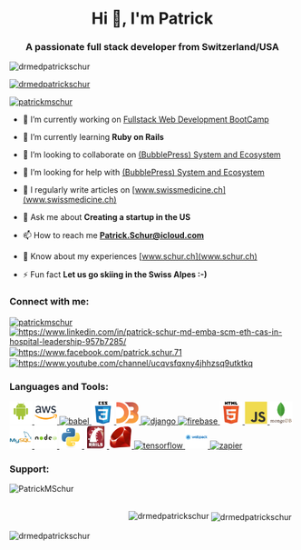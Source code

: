 <h1 align="center">Hi 👋, I'm Patrick</h1>
<h3 align="center">A passionate full stack developer from Switzerland/USA</h3>

<p align="left"> <img src="https://komarev.com/ghpvc/?username=drmedpatrickschur&label=Profile%20views&color=0e75b6&style=flat" alt="drmedpatrickschur" /> </p>

<p align="left"> <a href="https://github.com/ryo-ma/github-profile-trophy"><img src="https://github-profile-trophy.vercel.app/?username=drmedpatrickschur" alt="drmedpatrickschur" /></a> </p>

<p align="left"> <a href="https://twitter.com/patrickmschur" target="blank"><img src="https://img.shields.io/twitter/follow/patrickmschur?logo=twitter&style=for-the-badge" alt="patrickmschur" /></a> </p>

- 🔭 I’m currently working on [Fullstack Web Development BootCamp](https://github.com/DrmedPatrickSchur)

- 🌱 I’m currently learning **Ruby on Rails**

- 👯 I’m looking to collaborate on [(BubblePress) System and Ecosystem](https://github.com/theCwind)

- 🤝 I’m looking for help with [(BubblePress) System and Ecosystem](https://github.com/theCwind)

- 📝 I regularly write articles on [www.swissmedicine.ch](www.swissmedicine.ch)

- 💬 Ask me about **Creating a startup in the US**

- 📫 How to reach me **Patrick.Schur@icloud.com**

- 📄 Know about my experiences [www.schur.ch](www.schur.ch)

- ⚡ Fun fact **Let us go skiing in the Swiss Alpes :-)**

<h3 align="left">Connect with me:</h3>
<p align="left">
<a href="https://twitter.com/patrickmschur" target="blank"><img align="center" src="https://raw.githubusercontent.com/rahuldkjain/github-profile-readme-generator/master/src/images/icons/Social/twitter.svg" alt="patrickmschur" height="30" width="40" /></a>
<a href="https://linkedin.com/in/https://www.linkedin.com/in/patrick-schur-md-emba-scm-eth-cas-in-hospital-leadership-957b7285/" target="blank"><img align="center" src="https://raw.githubusercontent.com/rahuldkjain/github-profile-readme-generator/master/src/images/icons/Social/linked-in-alt.svg" alt="https://www.linkedin.com/in/patrick-schur-md-emba-scm-eth-cas-in-hospital-leadership-957b7285/" height="30" width="40" /></a>
<a href="https://fb.com/https://www.facebook.com/patrick.schur.71" target="blank"><img align="center" src="https://raw.githubusercontent.com/rahuldkjain/github-profile-readme-generator/master/src/images/icons/Social/facebook.svg" alt="https://www.facebook.com/patrick.schur.71" height="30" width="40" /></a>
<a href="https://www.youtube.com/c/https://www.youtube.com/channel/ucqvsfqxny4jhhzsq9utktkq" target="blank"><img align="center" src="https://raw.githubusercontent.com/rahuldkjain/github-profile-readme-generator/master/src/images/icons/Social/youtube.svg" alt="https://www.youtube.com/channel/ucqvsfqxny4jhhzsq9utktkq" height="30" width="40" /></a>
</p>

<h3 align="left">Languages and Tools:</h3>
<p align="left"> <a href="https://developer.android.com" target="_blank" rel="noreferrer"> <img src="https://raw.githubusercontent.com/devicons/devicon/master/icons/android/android-original-wordmark.svg" alt="android" width="40" height="40"/> </a> <a href="https://aws.amazon.com" target="_blank" rel="noreferrer"> <img src="https://raw.githubusercontent.com/devicons/devicon/master/icons/amazonwebservices/amazonwebservices-original-wordmark.svg" alt="aws" width="40" height="40"/> </a> <a href="https://babeljs.io/" target="_blank" rel="noreferrer"> <img src="https://www.vectorlogo.zone/logos/babeljs/babeljs-icon.svg" alt="babel" width="40" height="40"/> </a> <a href="https://www.w3schools.com/css/" target="_blank" rel="noreferrer"> <img src="https://raw.githubusercontent.com/devicons/devicon/master/icons/css3/css3-original-wordmark.svg" alt="css3" width="40" height="40"/> </a> <a href="https://d3js.org/" target="_blank" rel="noreferrer"> <img src="https://raw.githubusercontent.com/devicons/devicon/master/icons/d3js/d3js-original.svg" alt="d3js" width="40" height="40"/> </a> <a href="https://www.djangoproject.com/" target="_blank" rel="noreferrer"> <img src="https://cdn.worldvectorlogo.com/logos/django.svg" alt="django" width="40" height="40"/> </a> <a href="https://firebase.google.com/" target="_blank" rel="noreferrer"> <img src="https://www.vectorlogo.zone/logos/firebase/firebase-icon.svg" alt="firebase" width="40" height="40"/> </a> <a href="https://www.w3.org/html/" target="_blank" rel="noreferrer"> <img src="https://raw.githubusercontent.com/devicons/devicon/master/icons/html5/html5-original-wordmark.svg" alt="html5" width="40" height="40"/> </a> <a href="https://developer.mozilla.org/en-US/docs/Web/JavaScript" target="_blank" rel="noreferrer"> <img src="https://raw.githubusercontent.com/devicons/devicon/master/icons/javascript/javascript-original.svg" alt="javascript" width="40" height="40"/> </a> <a href="https://www.mongodb.com/" target="_blank" rel="noreferrer"> <img src="https://raw.githubusercontent.com/devicons/devicon/master/icons/mongodb/mongodb-original-wordmark.svg" alt="mongodb" width="40" height="40"/> </a> <a href="https://www.mysql.com/" target="_blank" rel="noreferrer"> <img src="https://raw.githubusercontent.com/devicons/devicon/master/icons/mysql/mysql-original-wordmark.svg" alt="mysql" width="40" height="40"/> </a> <a href="https://nodejs.org" target="_blank" rel="noreferrer"> <img src="https://raw.githubusercontent.com/devicons/devicon/master/icons/nodejs/nodejs-original-wordmark.svg" alt="nodejs" width="40" height="40"/> </a> <a href="https://www.python.org" target="_blank" rel="noreferrer"> <img src="https://raw.githubusercontent.com/devicons/devicon/master/icons/python/python-original.svg" alt="python" width="40" height="40"/> </a> <a href="https://rubyonrails.org" target="_blank" rel="noreferrer"> <img src="https://raw.githubusercontent.com/devicons/devicon/master/icons/rails/rails-original-wordmark.svg" alt="rails" width="40" height="40"/> </a> <a href="https://www.ruby-lang.org/en/" target="_blank" rel="noreferrer"> <img src="https://raw.githubusercontent.com/devicons/devicon/master/icons/ruby/ruby-original.svg" alt="ruby" width="40" height="40"/> </a> <a href="https://www.tensorflow.org" target="_blank" rel="noreferrer"> <img src="https://www.vectorlogo.zone/logos/tensorflow/tensorflow-icon.svg" alt="tensorflow" width="40" height="40"/> </a> <a href="https://webpack.js.org" target="_blank" rel="noreferrer"> <img src="https://raw.githubusercontent.com/devicons/devicon/d00d0969292a6569d45b06d3f350f463a0107b0d/icons/webpack/webpack-original-wordmark.svg" alt="webpack" width="40" height="40"/> </a> <a href="https://zapier.com" target="_blank" rel="noreferrer"> <img src="https://www.vectorlogo.zone/logos/zapier/zapier-icon.svg" alt="zapier" width="40" height="40"/> </a> </p>

<h3 align="left">Support:</h3>
<p><a href="https://www.buymeacoffee.com/PatrickMSchur"> <img align="left" src="https://cdn.buymeacoffee.com/buttons/v2/default-yellow.png" height="50" width="210" alt="PatrickMSchur" /></a></p><br><br>

<p><img align="left" src="https://github-readme-stats.vercel.app/api/top-langs?username=drmedpatrickschur&show_icons=true&locale=en&layout=compact" alt="drmedpatrickschur" /></p>

<p>&nbsp;<img align="center" src="https://github-readme-stats.vercel.app/api?username=drmedpatrickschur&show_icons=true&locale=en" alt="drmedpatrickschur" /></p>

<p><img align="center" src="https://github-readme-streak-stats.herokuapp.com/?user=drmedpatrickschur&" alt="drmedpatrickschur" /></p>
